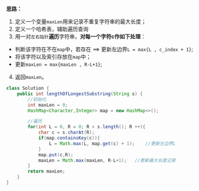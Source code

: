 **思路：**
1. 定义一个变量`maxLen`用来记录不重复字符串的最大长度；
2. 定义一个哈希表，辅助遍历查询
3. 用一对`左右指针`**遍历**字符串，**对每一个字符c作如下处理**：
- 判断该字符在不在`map`中，若存在 ==> 更新左边界`L = max{L , c_index + 1}`;
- 将该字符以及索引存放在`map`中；
- 更新`maxLen = max{maxLen , R-L+1}`;
4. 返回`maxLen`。



```java []
class Solution {
    public int lengthOfLongestSubstring(String s) {
        //初始化
        int maxLen = 0;
        HashMap<Character,Integer> map = new HashMap<>();

        //遍历
        for(int L = 0, R = 0; R < s.length(); R ++){
            char c = s.charAt(R);
            if(map.containsKey(c)){
                L = Math.max(L, map.get(c) + 1);    //更新左边界L
            }
            map.put(c,R);       
            maxLen = Math.max(maxLen, R-L+1);   //更新最大长度记录
        }
        return maxLen;
    }
}
```
